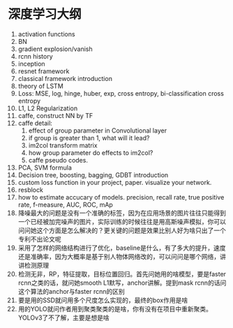 # 深度学习大纲

1. activation functions
2. BN
3. gradient explosion/vanish
4. rcnn history
5. inception
6. resnet framework
7. classical framework introduction
8. theory of LSTM
9. Loss: MSE, log, hinge, huber, exp, cross entropy, bi-classification cross entropy
10. L1, L2 Regularization
11. caffe, construct NN by TF
12. caffe detail:
    1.  effect of group parameter in Convolutional layer
    2.  if group is greater than 1, what will it lead?
    3.  im2col transform matrix
    4.  how group parameter do effects to im2col?
    5.  caffe pseudo codes.
13. PCA, SVM formula
14. Decision tree, boosting, bagging, GDBT introduction
15. custom loss function in your project, paper. visualize your network.
16. resblock
17. how to estimate accucary of models. precision, recall rate, true positive rate, f-measure, AUC, ROC, mAp
18. 降噪最大的问题是没有一个准确的标签，因为在应用场景的图片往往只能得到一个已经被加完噪声的图片，实际训练的时候往往是用高斯噪声模拟，你可以问问她这个方面是怎么解决的？更关键的问题是效果比别人好为啥只出了一个专利不出论文呢
19. 采用了怎样的网络结构进行了优化，baseline是什么，有了多大的提升，速度还是准确率，因为大概率是基于别人物体网络改的，可以问问是哪个网络，讲讲检测原理
20. 检测无非，RP，特征提取，目标位置回归。首先问她用的啥模型，要是faster rcnn之类的话，就问她smooth L1默写，anchor讲解。提到mask rcnn的话问这个算法的anchor与faster rcnn的区别
21. 要是用的SSD就问用多个尺度怎么实现的，最终的box作用是啥
22. 用的YOLO就问作者用到聚类聚类的是啥，你有没有在项目中重新聚类。YOLOv3了不了解，主要是想是啥